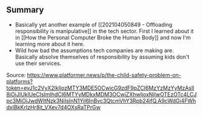 ## Summary
- Basically yet another example of [[202104050849 - Offloading responsibility is manipulative]] in the tech sector. First I learned about it in [[How the Personal Computer Broke the Human Body]] and now I'm learning more about it here. 
- Wild how bad the assumptions tech companies are making are. Basically absolve themselves of responsibility by assuming kids don't use their services. 

Source: https://www.platformer.news/p/the-child-safety-problem-on-platforms?token=eyJ1c2VyX2lkIjozMTY3MDE5OCwicG9zdF9pZCI6MzYzMzYyMzAsIl8iOiJIUklUeCIsImlhdCI6MTYyMDkxMDM3OCwiZXhwIjoxNjIwOTEzOTc4LCJpc3MiOiJwdWItNzk3NiIsInN1YiI6InBvc3QtcmVhY3Rpb24ifQ.A9cWdGi4FWhdxIBkKrIzHr8jt_VXev7d4OXsRaTPrGw